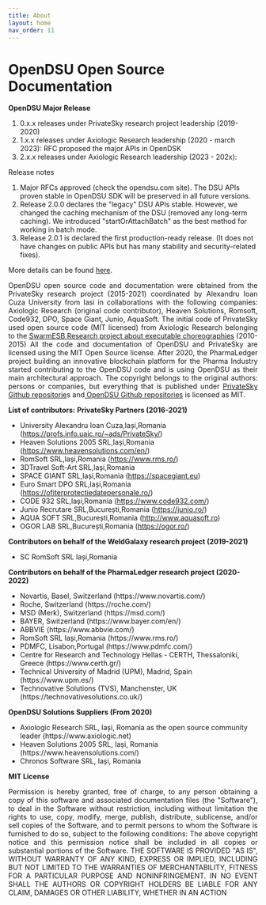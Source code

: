 ```yaml
---
title: About
layout: home
nav_order: 11
---
```


  
# **OpenDSU Open Source Documentation**

**OpenDSU Major Release**

<ol>
<li>0.x.x releases under PrivateSky research project leadership (2019-2020)</li>
<li>1.x.x releases under Axiologic Research leadership (2020 - march 2023): RFC proposed the major APIs in OpenDSK</li>
<li>2.x.x releases under Axiologic Research leadership (2023 - 202x):</li>
</ol>

<p>Release notes</p>
<ol>
 <li>Major RFCs approved (check the opendsu.com site). The DSU APIs proven stable in OpenDSU SDK will be preserved in all future versions.</li>
 <li>Release 2.0.0 declares the "legacy" DSU APIs stable. However, we changed the caching mechanism of the DSU (removed any long-term caching). We introduced "startOrAttachBatch" as the best method for working in batch mode.</li>
 <li>Release 2.0.1 is declared the first production-ready release. (It does not have changes on public APIs but has many stability and security-related fixes).</li>
</ol>

<p style='text-align: justify;'>More details can be found <a href="https://github.com/OpenDSU/opendsu-sdk/tags">here</a>.
</p>

<p style='text-align: justify;'> OpenDSU open source code and documentation were obtained from the PrivateSky research project (2015-2021) coordinated by Alexandru Ioan Cuza University from Iasi in collaborations with the following companies: Axiologic Research (original code contributor), Heaven Solutions, Romsoft, Code932, DPO, Space Giant, Junio, AquaSoft. The initial code of PrivateSky used open source code (MIT licensed) from Axiologic Research belonging to the <a href="https://github.com/SwarmESB">SwarmESB Research project about executable choreographies</a> (2010-2015) All the code and documentation of OpenDSU and PrivateSky are licensed using the MIT Open Source license. After 2020, the PharmaLedger project building an innovative blockchain platform for the Pharma Industry started contributing to the OpenDSU code and is using OpenDSU as their main architectural approach. The copyright belongs to the original authors: persons or companies, but everything that is published under <a href="https://github.com/PrivateSky">PrivateSky Github repositorie</a>s and<a href="https://github.com/opendsu"> OpenDSU Github repositories</a> is licensed as MIT.
</p>




**List of contributors:**
**PrivateSky Partners (2016-2021)**

 * University Alexandru Ioan Cuza,Iași,Romania (https://profs.info.uaic.ro/~ads/PrivateSky/)
 * Heaven Solutions 2005 SRL,Iași,Romania (https://www.heavensolutions.com/en/)
 * RomSoft SRL,Iași,Romania (https://www.rms.ro/)
 * 3DTravel Soft-Art SRL,Iași,Romania
 * SPACE GIANT SRL,Iași,Romania (https://spacegiant.eu)
 * Euro Smart DPO SRL,Iași,Romania (https://ofiterprotectiedatepersonale.ro/)
 * CODE 932 SRL,Iași,Romania (https://www.code932.com/)
 * Junio Recrutare SRL,București,Romania (https://junio.ro/)
 * AQUA SOFT SRL,București,Romania (http://www.aquasoft.ro)
 * OGOR LAB SRL,București,Romania (https://ogor.ro/)




<b>Contributors on behalf of the WeldGalaxy research project (2019-2021)</b>

<ul><li>SC RomSoft SRL Iași,Romania</li></ul>

<b>Contributors on behalf of the PharmaLedger research project (2020-2022)</b>

<ul>
<li>Novartis, Basel, Switzerland (https://www.novartis.com/)</li>
<li>Roche, Switzerland (https://roche.com/)</li>
<li>MSD (Merk), Switzerland (https://msd.com/)</li>
<li>BAYER, Switzerland (https://www.bayer.com/en/)</li>
<li>ABBVIE (https://www.abbvie.com/)</li>
<li>RomSoft SRL Iași,Romania (https://www.rms.ro/)</li>
<li>PDMFC, Lisabon,Portugal (https://www.pdmfc.com/)</li>
<li>Centre for Research and Technology Hellas - CERTH, Thessaloniki, Greece (https://www.certh.gr/)</li>
<li>Technical University of Madrid (UPM), Madrid, Spain (https://www.upm.es/)</li>
<li>Technovative Solutions (TVS), Manchenster, UK (https://technovativesolutions.co.uk/)</li>
</ul>

<b>OpenDSU Solutions Suppliers (From 2020)</b>

<ul>
<li>Axiologic Research SRL, Iași, Romania as the open source community leader (https://www.axiologic.net)</li>
<li>Heaven Solutions 2005 SRL, Iași, Romania (https://www.heavensolutions.com/)</li>
<li>Chronos Software SRL, Iași, Romania</li>
</ul>

**MIT License**

<p style='text-align: justify;'>Permission is hereby granted, free of charge, to any person obtaining a copy of this software and associated documentation files (the "Software"), to deal in the Software without restriction, including without limitation the rights to use, copy, modify, merge, publish, distribute, sublicense, and/or sell copies of the Software, and to permit persons to whom the Software is furnished to do so, subject to the following conditions: The above copyright notice and this permission notice shall be included in all copies or substantial portions of the Software. THE SOFTWARE IS PROVIDED "AS IS", WITHOUT WARRANTY OF ANY KIND, EXPRESS OR IMPLIED, INCLUDING BUT NOT LIMITED TO THE WARRANTIES OF MERCHANTABILITY, FITNESS FOR A PARTICULAR PURPOSE AND NONINFRINGEMENT. IN NO EVENT SHALL THE AUTHORS OR COPYRIGHT HOLDERS BE LIABLE FOR ANY CLAIM, DAMAGES OR OTHER LIABILITY, WHETHER IN AN ACTION
</p>
